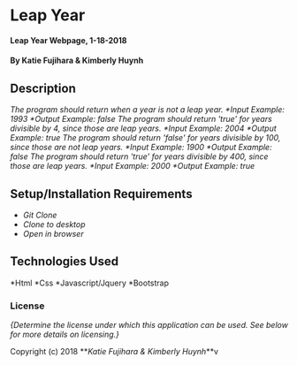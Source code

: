 # Leap Year

#### Leap Year Webpage, 1-18-2018

#### By Katie Fujihara & Kimberly Huynh

## Description

_The program should return when a year is not a leap year.
*Input Example: 1993
*Output Example: false
The program should return 'true' for years divisible by 4, since those are leap years.
*Input Example: 2004
*Output Example: true
The program should return 'false' for years divisible by 100, since those are not leap years.
*Input Example: 1900
*Output Example: false
The program should return 'true' for years divisible by 400, since those are leap years.
*Input Example: 2000
*Output Example: true_

## Setup/Installation Requirements

* _Git Clone_
* _Clone to desktop_
* _Open in browser_


## Technologies Used

*Html
*Css
*Javascript/Jquery
*Bootstrap

### License

*{Determine the license under which this application can be used.  See below for more details on licensing.}*

Copyright (c) 2018 **_Katie Fujihara & Kimberly Huynh_**v
